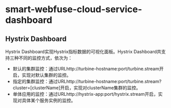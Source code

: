 # smart-webfuse-cloud-service-dashboard

## Hystrix Dashboard

Hystrix Dashboard实现Hystrix指标数据的可视化面板。Hystrix Dashboard共支持三种不同的监控方式，依次为：
                                     
- 默认的集群监控：通过URLhttp://turbine-hostname:port/turbine.stream开启，实现对默认集群的监控。
- 指定的集群监控：通过URLhttp://turbine-hostname:port/turbine.stream?cluster=[clusterName]开启，实现对clusterName集群的监控。
- 单体应用的监控：通过URLhttp://hystrix-app:port/hystrix.stream开启，实现对具体某个服务实例的监控。


